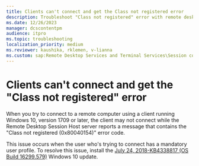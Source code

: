 ```yaml
---
title: Clients can't connect and get the Class not registered error
description: Troubleshoot "Class not registered" error with remote desktop connection.
ms.date: 12/26/2023
manager: dcscontentpm
audience: itpro
ms.topic: troubleshooting
localization_priority: medium
ms.reviewer: kaushika, rklemen, v-lianna
ms.custom: sap:Remote Desktop Services and Terminal Services\Session connectivity, csstroubleshoot
---
```


# Clients can't connect and get the "Class not registered" error

When you try to connect to a remote computer using a client running Windows 10, version 1709 or later, the client may not connect while the Remote Desktop Session Host server reports a message that contains the "Class not registered (0x80040154)" error code.

This issue occurs when the user who's trying to connect has a mandatory user profile. To resolve this issue, install the [July 24, 2018-KB4338817 (OS Build 16299.579)](https://support.microsoft.com/help/4338817) Windows 10 update.
